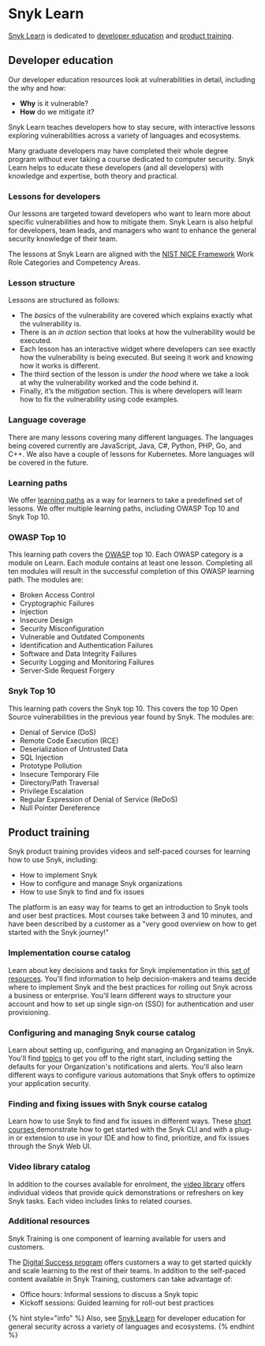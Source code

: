 # Snyk Learn

[Snyk Learn](https://learn.snyk.io) is dedicated to [developer education](snyk-learn.md#developer-education) and [product training](snyk-learn.md#product-training).

## Developer education

Our developer education resources look at vulnerabilities in detail, including the why and how:

* **Why** is it vulnerable?
* **How** do we mitigate it?

Snyk Learn teaches developers how to stay secure, with interactive lessons exploring vulnerabilities across a variety of languages and ecosystems.

Many graduate developers may have completed their whole degree program without ever taking a course dedicated to computer security. Snyk Learn helps to educate these developers (and all developers) with knowledge and expertise, both theory and practical.

### Lessons for developers

Our lessons are targeted toward developers who want to learn more about specific vulnerabilities and how to mitigate them. Snyk Learn is also helpful for developers, team leads, and managers who want to enhance the general security knowledge of their team.

The lessons at Snyk Learn are aligned with the [NIST NICE Framework](https://www.nist.gov/itl/applied-cybersecurity/nice) Work Role Categories and Competency Areas.

### Lesson structure

Lessons are structured as follows:

* The _basics_ of the vulnerability are covered which explains exactly what the vulnerability is.
* There is an _in action_ section that looks at how the vulnerability would be executed.
* Each lesson has an interactive widget where developers can see exactly how the vulnerability is being executed. But seeing it work and knowing how it works is different.
* The third section of the lesson is _under the hood_ where we take a look at why the vulnerability worked and the code behind it.
* Finally, it’s the _mitigation_ section. This is where developers will learn how to fix the vulnerability using code examples.

### Language coverage

There are many lessons covering many different languages. The languages being covered currently are JavaScript, Java, C#, Python, PHP, Go, and C++. We also have a couple of lessons for Kubernetes. More languages will be covered in the future.

### Learning paths

We offer [learning paths](https://learn.snyk.io/learning-paths/) as a way for learners to take a predefined set of lessons. We offer multiple learning paths, including OWASP Top 10 and Snyk Top 10.

### OWASP Top 10

This learning path covers the [OWASP](https://owasp.org/) top 10. Each OWASP category is a module on Learn. Each module contains at least one lesson. Completing all ten modules will result in the successful completion of this OWASP learning path. The modules are:

* Broken Access Control
* Cryptographic Failures
* Injection
* Insecure Design
* Security Misconfiguration
* Vulnerable and Outdated Components
* Identification and Authentication Failures
* Software and Data Integrity Failures
* Security Logging and Monitoring Failures
* Server-Side Request Forgery

### Snyk Top 10

This learning path covers the Snyk top 10. This covers the top 10 Open Source vulnerabilities in the previous year found by Snyk. The modules are:

* Denial of Service (DoS)
* Remote Code Execution (RCE)
* Deserialization of Untrusted Data
* SQL Injection
* Prototype Pollution
* Insecure Temporary File
* Directory/Path Traversal
* Privilege Escalation
* Regular Expression of Denial of Service (ReDoS)
* Null Pointer Dereference

## Product training

Snyk product training provides videos and self-paced courses for learning how to use Snyk, including:

* How to implement Snyk
* How to configure and manage Snyk organizations
* How to use Snyk to find and fix issues

The platform is an easy way for teams to get an introduction to Snyk tools and user best practices. Most courses take between 3 and 10 minutes, and have been described by a customer as a "very good overview on how to get started with the Snyk journey!"

### Implementation course catalog

Learn about key decisions and tasks for Snyk implementation in this [set of resources](https://learn.snyk.io/catalog/product-training/?type=product-training\&format=learning\_path). You'll find information to help decision-makers and teams decide where to implement Snyk and the best practices for rolling out Snyk across a business or enterprise. You'll learn different ways to structure your account and how to set up single sign-on (SSO) for authentication and user provisioning.

### Configuring and managing Snyk course catalog

Learn about setting up, configuring, and managing an Organization in Snyk. You'll find [topics](https://learn.snyk.io/catalog/product-training/?type=product-training\&format=learning\_path) to get you off to the right start, including setting the defaults for your Organization's notifications and alerts. You'll also learn different ways to configure various automations that Snyk offers to optimize your application security.

### Finding and fixing issues with Snyk course catalog

Learn how to use Snyk to find and fix issues in different ways. These [short courses ](https://learn.snyk.io/catalog/product-training/?type=product-training\&format=learning\_path)demonstrate how to get started with the Snyk CLI and with a plug-in or extension to use in your IDE and how to find, prioritize, and fix issues through the Snyk Web UI.

### Video library catalog

In addition to the courses available for enrolment, the [video library](https://learn.snyk.io/catalog/product-training/?type=product-training) offers individual videos that provide quick demonstrations or refreshers on key Snyk tasks. Each video includes links to related courses.

### Additional resources

Snyk Training is one component of learning available for users and customers.

The [Digital Success program](https://snyk.io/digital-customer-success/) offers customers a way to get started quickly and scale learning to the rest of their teams. In addition to the self-paced content available in Snyk Training, customers can take advantage of:

* Office hours: Informal sessions to discuss a Snyk topic
* Kickoff sessions: Guided learning for roll-out best practices

{% hint style="info" %}
Also, see [Snyk Learn](snyk-learn.md) for developer education for general security across a variety of languages and ecosystems.
{% endhint %}
